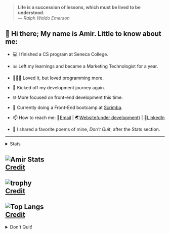 > <b>Life is a succession of lessons, which must be lived to be understood.</b>
> <br/>— <cite>Ralph Waldo Emerson</cite>


## 👋 Hi there; My name is Amir. Little to know about me:
- 💻 I finished a CS program at Seneca College.
- 📊 Left my learnings and became a Marketing Technologist for a year.
- 👨🏻‍💻 Loved it, but loved programming more.
- 🚀 Kicked off my development journey again.
- 🌐 More focused on front-end development this time.
- 🌱 Currently doing a Front-End bootcamp at [Scrimba](https://scrimba.com). 

- 📫 How to reach me: 📧[Email](mailto:info@arsenicolos.com) | 🌏[Website(under development)](https://arsenicolos.com) | 🤝[LinkedIn](https://linkedin.com/in/arsenicolos)
- 🤔 I shared a favorite poems of mine, *Don't Quit*, after the Stats section.
---
<!--
- 🔭 I’m currently working on ...
- 🌱 I’m currently learning ...
- 👯 I’m looking to collaborate on ...
- 🤔 I’m looking for help with ...
- 💬 Ask me about ...
- 📫 How to reach me: ...
- ⚡ Fun fact: ...
-->
<details>
<summary>Stats</summary>
<br>
  
![Amir Stats](https://github-readme-stats.vercel.app/api?username=amir-the6th&count_private=true&show_icons=true&theme=material-palenight)
<br/>[Credit](https://github.com/anuraghazra/github-readme-stats)
<br/><br/>
  
![trophy](https://github-profile-trophy.vercel.app/?username=amir-the6th&theme=discord&margin-w=10&margin-h=10&rank=SECRET,SSS,SS,S,AAA,AA,A,B,C&row=2&column=4)
<br/>[Credit](https://github.com/ryo-ma/github-profile-trophy)
<br/><br/>
  
![Top Langs](https://github-readme-stats.vercel.app/api/top-langs/?username=amir-the6th&layout=compact)
<br/>[Credit](https://github.com/anuraghazra/github-readme-stats)
  
</details>

![Amir Stats](https://github-readme-stats.vercel.app/api?username=amir-the6th&count_private=true&show_icons=true&theme=material-palenight)
<br/>[Credit](https://github.com/anuraghazra/github-readme-stats)
<br/><br/>
![trophy](https://github-profile-trophy.vercel.app/?username=amir-the6th&theme=discord&margin-w=10&margin-h=10&rank=SECRET,SSS,SS,S,AAA,AA,A,B,C&row=2&column=4)
<br/>[Credit](https://github.com/ryo-ma/github-profile-trophy)
<br/><br/>
![Top Langs](https://github-readme-stats.vercel.app/api/top-langs/?username=amir-the6th&layout=compact)
<br/>[Credit](https://github.com/anuraghazra/github-readme-stats)
---

<details>
<summary>Don't Quit!</summary>
<br>
<cite>by: *Edgar Albert Guest*</cite>
> 
> “When things go wrong, as they sometimes will,<br/>
> When the road you’re trudging seems all uphill,<br/>
> When the funds are low and the debts are high,<br/>
> And you want to smile, but you have to sigh,<br/>
> When care is pressing you down a bit,<br/>
> Rest, if you must, but don’t you quit.<br/>
> 
> Life is queer with its twists and turns,<br/>
> As every one of us sometimes learns,<br/>
> And many a failure turns about,<br/>
> When he might have won had he stuck it out;<br/>
> Don’t give up though the pace seems slow-<br/>
> You may succeed with another blow.<br/>
> 
> Often the goal is nearer than,<br/>
> It seems to a faint and faltering man,<br/>
> Often the struggler has given up,<br/>
> When he might have captured the victor’s cup,<br/>
> And he learned too late when the night slipped down,<br/>
> How close he was to the golden crown.<br/>
> 
> Success is failure turned inside out-<br/>
> The silver tint of the clouds of doubt,<br/>
> And you never can tell how close you are,<br/>
> It may be near when it seems so far,<br/>
> So stick to the fight when you’re hardest hit-<br/>
> It’s when things seem worst that you must not quit”<br/>
</details>
